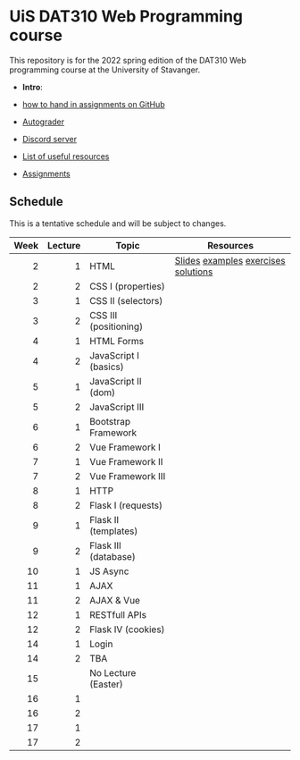   # UiS DAT310 Web Programming course

This repository is for the 2022 spring edition of the DAT310 Web programming course at the University of Stavanger. 

  - **Intro**: 
  - [how to hand in assignments on GitHub](autograder.md)
  - [Autograder](https://uis.itest.run)
  - [Discord server](https://discord.gg/rhr8Rsrw)
  - [List of useful resources](Resources.md)

  - [Assignments](https://github.com/dat310-2022/assignments)
  
## Schedule 
 
This is a tentative schedule and will be subject to changes.

| Week | Lecture | Topic                 | Resources                                                                                                                                            |
|-----:|--------:|-----------------------|------------------------------------------------------------------------------------------------------------------------------------------------------|
|    2 |       1 | HTML                  | [Slides](slides/1-1-Web-programming-HTML.pdf) [examples](examples/html/basic/) [exercises](exercises/html/basic/) [solutions](solutions/html/basic/) |
|    2 |       2 | CSS I (properties)    |                                                                                                                                                      |
|    3 |       1 | CSS II (selectors)    |                                                                                                                                                      |
|    3 |       2 | CSS III (positioning) |                                                                                                                                                      |
|    4 |       1 | HTML Forms            |                                                                                                                                                      |
|    4 |       2 | JavaScript I (basics) |                                                                                                                                                      |
|    5 |       1 | JavaScript II (dom)   |                                                                                                                                                      |
|    5 |       2 | JavaScript III        |                                                                                                                                                      |
|    6 |       1 | Bootstrap Framework   |                                                                                                                                                      |
|    6 |       2 | Vue Framework I       |                                                                                                                                                      |
|    7 |       1 | Vue Framework II      |                                                                                                                                                      |
|    7 |       2 | Vue Framework III     |                                                                                                                                                      |
|    8 |       1 | HTTP                  |                                                                                                                                                      |
|    8 |       2 | Flask I (requests)    |                                                                                                                                                      |
|    9 |       1 | Flask II (templates)  |                                                                                                                                                      |
|    9 |       2 | Flask III (database)  |                                                                                                                                                      |
|   10 |       1 | JS Async              |                                                                                                                                                      |
|   11 |       1 | AJAX                  |                                                                                                                                                      |
|   11 |       2 | AJAX & Vue            |                                                                                                                                                      |
|   12 |       1 | RESTfull APIs         |                                                                                                                                                      |
|   12 |       2 | Flask IV (cookies)    |                                                                                                                                                      |
|   14 |       1 | Login                 |                                                                                                                                                      |
|   14 |       2 | TBA                   |                                                                                                                                                      |
|   15 |         | No Lecture (Easter)   |                                                                                                                                                      |
|   16 |       1 |                       |                                                                                                                                                      |
|   16 |       2 |                       |                                                                                                                                                      |
|   17 |       1 |                       |                                                                                                                                                      |
|   17 |       2 |                       |                                                                                                                                                      |


